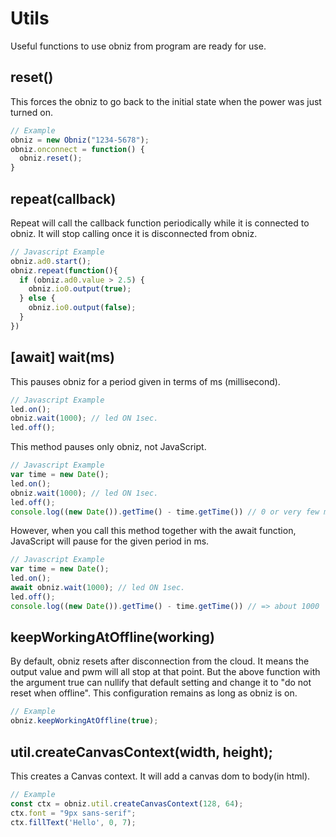 # Utils
Useful functions to use obniz from program are ready for use.

## reset()
This forces the obniz to go back to the initial state when the power was just turned on.

```Javascript
// Example
obniz = new Obniz("1234-5678");
obniz.onconnect = function() {
  obniz.reset();
}
```

## repeat(callback)
Repeat will call the callback function periodically while it is connected to obniz.
It will stop calling once it is disconnected from obniz.
```Javascript
// Javascript Example
obniz.ad0.start();
obniz.repeat(function(){
  if (obniz.ad0.value > 2.5) {
    obniz.io0.output(true);
  } else {
    obniz.io0.output(false);
  }
})
```
## [await] wait(ms)
This pauses obniz for a period given in terms of ms (millisecond).
```Javascript
// Javascript Example
led.on();
obniz.wait(1000); // led ON 1sec.
led.off();
```
This method pauses only obniz, not JavaScript.
```Javascript
// Javascript Example
var time = new Date();
led.on();
obniz.wait(1000); // led ON 1sec.
led.off();
console.log((new Date()).getTime() - time.getTime()) // 0 or very few ms. not 1000ms.
```
However, when you call this method together with the await function, JavaScript will pause for the given period in ms.
```Javascript
// Javascript Example
var time = new Date();
led.on();
await obniz.wait(1000); // led ON 1sec.
led.off();
console.log((new Date()).getTime() - time.getTime()) // => about 1000
```

## keepWorkingAtOffline(working)
By default, obniz resets after disconnection from the cloud.
It means the output value and pwm will all stop at that point.
But the above function with the argument true can nullify that default setting and change it to "do not reset when offline".
This configuration remains as long as obniz is on.
```Javascript
// Example
obniz.keepWorkingAtOffline(true);
```

## util.createCanvasContext(width, height);
This creates a Canvas context.
It will add a canvas dom to body(in html).

```Javascript
// Example
const ctx = obniz.util.createCanvasContext(128, 64);
ctx.font = "9px sans-serif";
ctx.fillText('Hello', 0, 7);
```